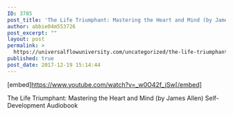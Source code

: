 ```yaml
---
ID: 3785
post_title: 'The Life Triumphant: Mastering the Heart and Mind (by James Allen) Self-Development Audiobook'
author: abbie04m553726
post_excerpt: ""
layout: post
permalink: >
  https://universalflowuniversity.com/uncategorized/the-life-triumphant-mastering-the-heart-and-mind-by-james-allen-self-development-audiobook/
published: true
post_date: 2017-12-19 15:14:44
---
```

[embed]https://www.youtube.com/watch?v=_w0O42f_jSw[/embed]<br>
<p>The Life Triumphant: Mastering the Heart and Mind (by James Allen) Self-Development Audiobook</p>